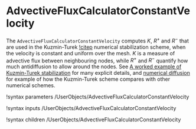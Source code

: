 # AdvectiveFluxCalculatorConstantVelocity

The `AdvectiveFluxCalculatorConstantVelocity` computes $K$, $R^{+}$ and $R^{-}$ that are used in the Kuzmin-Turek [!citep](KuzminTurek2004) numerical stabilization scheme, when the velocity is constant and uniform over the mesh.  $K$ is a measure of advective flux between neighbouring nodes, while $R^{+}$ and $R^{-}$ quantify how much antidiffusion to allow around the nodes.  See [A worked example of Kuzmin-Turek stabilization](kt_worked.md) for many explicit details, and [numerical diffusion](numerical_diffusion.md) for example of how the Kuzmin-Turek scheme compares with other numerical schemes.

!syntax parameters /UserObjects/AdvectiveFluxCalculatorConstantVelocity

!syntax inputs /UserObjects/AdvectiveFluxCalculatorConstantVelocity

!syntax children /UserObjects/AdvectiveFluxCalculatorConstantVelocity
